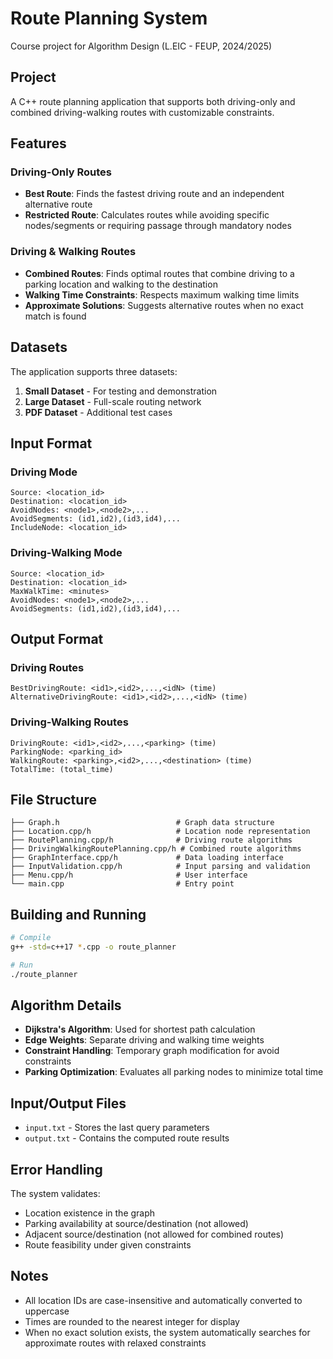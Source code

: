 # Route Planning System

Course project for Algorithm Design (L.EIC - FEUP, 2024/2025)

## Project

A C++ route planning application that supports both driving-only and combined driving-walking routes with customizable constraints.

## Features

### Driving-Only Routes
- **Best Route**: Finds the fastest driving route and an independent alternative route
- **Restricted Route**: Calculates routes while avoiding specific nodes/segments or requiring passage through mandatory nodes

### Driving & Walking Routes
- **Combined Routes**: Finds optimal routes that combine driving to a parking location and walking to the destination
- **Walking Time Constraints**: Respects maximum walking time limits
- **Approximate Solutions**: Suggests alternative routes when no exact match is found

## Datasets

The application supports three datasets:
1. **Small Dataset** - For testing and demonstration
2. **Large Dataset** - Full-scale routing network
3. **PDF Dataset** - Additional test cases

## Input Format

### Driving Mode
```
Source: <location_id>
Destination: <location_id>
AvoidNodes: <node1>,<node2>,...
AvoidSegments: (id1,id2),(id3,id4),...
IncludeNode: <location_id>
```

### Driving-Walking Mode
```
Source: <location_id>
Destination: <location_id>
MaxWalkTime: <minutes>
AvoidNodes: <node1>,<node2>,...
AvoidSegments: (id1,id2),(id3,id4),...
```

## Output Format

### Driving Routes
```
BestDrivingRoute: <id1>,<id2>,...,<idN> (time)
AlternativeDrivingRoute: <id1>,<id2>,...,<idN> (time)
```

### Driving-Walking Routes
```
DrivingRoute: <id1>,<id2>,...,<parking> (time)
ParkingNode: <parking_id>
WalkingRoute: <parking>,<id2>,...,<destination> (time)
TotalTime: (total_time)
```

## File Structure
```
├── Graph.h                          # Graph data structure
├── Location.cpp/h                   # Location node representation
├── RoutePlanning.cpp/h              # Driving route algorithms
├── DrivingWalkingRoutePlanning.cpp/h # Combined route algorithms
├── GraphInterface.cpp/h             # Data loading interface
├── InputValidation.cpp/h            # Input parsing and validation
├── Menu.cpp/h                       # User interface
└── main.cpp                         # Entry point
```

## Building and Running
```bash
# Compile
g++ -std=c++17 *.cpp -o route_planner

# Run
./route_planner
```

## Algorithm Details

- **Dijkstra's Algorithm**: Used for shortest path calculation
- **Edge Weights**: Separate driving and walking time weights
- **Constraint Handling**: Temporary graph modification for avoid constraints
- **Parking Optimization**: Evaluates all parking nodes to minimize total time

## Input/Output Files

- `input.txt` - Stores the last query parameters
- `output.txt` - Contains the computed route results

## Error Handling

The system validates:
- Location existence in the graph
- Parking availability at source/destination (not allowed)
- Adjacent source/destination (not allowed for combined routes)
- Route feasibility under given constraints

## Notes

- All location IDs are case-insensitive and automatically converted to uppercase
- Times are rounded to the nearest integer for display
- When no exact solution exists, the system automatically searches for approximate routes with relaxed constraints
